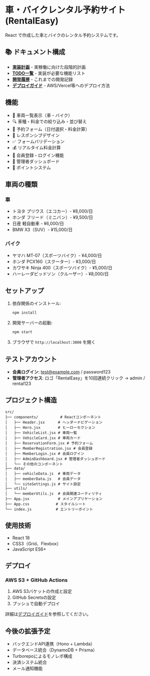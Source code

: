 # 車・バイクレンタル予約サイト (RentalEasy)

React で作成した車とバイクのレンタル予約システムです。

## 📚 ドキュメント構成

- **[実装計画](docs/planning/IMPLEMENTATION_PLAN.md)** - 実稼働に向けた段階的計画
- **[TODO一覧](docs/planning/TODO.md)** - 実装が必要な機能リスト
- **[開発履歴](docs/development/CHANGELOG.md)** - これまでの開発記録
- **[デプロイガイド](docs/deployment/)** - AWS/Vercel等へのデプロイ方法

## 機能

- 🚗 車両一覧表示（車・バイク）
- 🔍 車種・料金での絞り込み・並び替え
- 📅 予約フォーム（日付選択・料金計算）
- 📱 レスポンシブデザイン
- ✅ フォームバリデーション
- 💰 リアルタイム料金計算
- 👤 会員登録・ログイン機能
- 🔐 管理者ダッシュボード
- 🎁 ポイントシステム

## 車両の種類

### 車
- トヨタ プリウス（エコカー）- ¥8,000/日
- ホンダ フリード（ミニバン）- ¥9,500/日
- 日産 軽自動車 - ¥6,000/日
- BMW X3（SUV）- ¥15,000/日

### バイク
- ヤマハ MT-07（スポーツバイク）- ¥4,000/日
- ホンダ PCX160（スクーター）- ¥3,000/日
- カワサキ Ninja 400（スポーツバイク）- ¥5,000/日
- ハーレーダビッドソン（クルーザー）- ¥8,000/日

## セットアップ

1. 依存関係のインストール:
   ```bash
   npm install
   ```

2. 開発サーバーの起動:
   ```bash
   npm start
   ```

3. ブラウザで `http://localhost:3000` を開く

## テストアカウント

- **会員ログイン**: test@example.com / password123
- **管理者アクセス**: ロゴ「RentalEasy」を10回連続クリック → admin / rental123

## プロジェクト構造

```
src/
├── components/          # Reactコンポーネント
│   ├── Header.jsx      # ヘッダーナビゲーション
│   ├── Hero.jsx        # ヒーローセクション
│   ├── VehicleList.jsx # 車両一覧
│   ├── VehicleCard.jsx # 車両カード
│   ├── ReservationForm.jsx # 予約フォーム
│   ├── MemberRegistration.jsx # 会員登録
│   ├── MemberLogin.jsx # 会員ログイン
│   ├── AdminDashboard.jsx # 管理者ダッシュボード
│   └── その他のコンポーネント
├── data/
│   ├── vehicleData.js  # 車両データ
│   ├── memberData.js   # 会員データ
│   └── siteSettings.js # サイト設定
├── utils/
│   └── memberUtils.js  # 会員関連ユーティリティ
├── App.jsx             # メインアプリケーション
├── App.css            # スタイルシート
└── index.js           # エントリーポイント
```

## 使用技術

- React 18
- CSS3（Grid、Flexbox）
- JavaScript ES6+

## デプロイ

### AWS S3 + GitHub Actions

1. AWS S3バケットの作成と設定
2. GitHub Secretsの設定
3. プッシュで自動デプロイ

詳細は[デプロイガイド](docs/deployment/)を参照してください。

## 今後の拡張予定

- バックエンドAPI連携（Hono + Lambda）
- データベース統合（DynamoDB + Prisma）
- Turborepoによるモノレポ構成
- 決済システム統合
- メール通知機能

